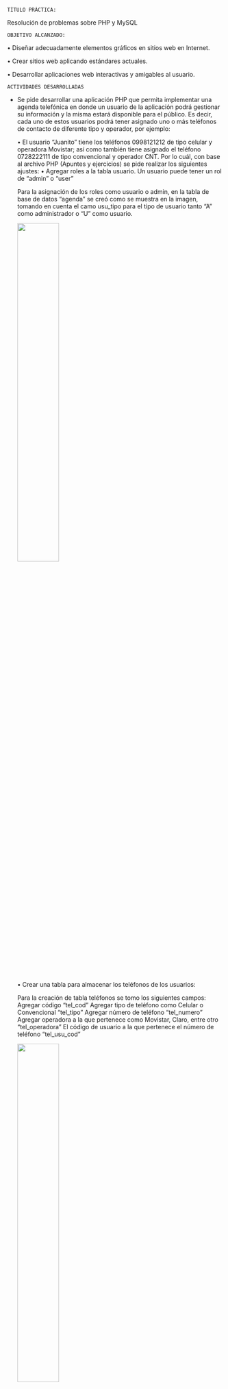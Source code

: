 	TÍTULO PRÁCTICA: 
Resolución de problemas sobre PHP y MySQL

	OBJETIVO ALCANZADO:
•	Diseñar adecuadamente elementos gráficos en sitios web en Internet.

• Crear sitios web aplicando estándares actuales.

• Desarrollar aplicaciones web interactivas y amigables al usuario.

	ACTIVIDADES DESARROLLADAS
- Se pide desarrollar una aplicación PHP que permita implementar una agenda telefónica en
donde un usuario de la aplicación podrá gestionar su información y la misma estará
disponible para el público. Es decir, cada uno de estos usuarios podrá tener asignado uno 
o más teléfonos de contacto de diferente tipo y operador, por ejemplo:

  • El usuario “Juanito” tiene los teléfonos 0998121212 de tipo celular y operadora
  Movistar; así como también tiene asignado el teléfono 0728222111 de tipo
  convencional y operador CNT.
  Por lo cuál, con base al archivo PHP (Apuntes y ejercicios) se pide realizar los siguientes
  ajustes:
    • Agregar roles a la tabla usuario. Un usuario puede tener un rol de “admin” o
    “user”
    
   Para la asignación de los roles como usuario o admin, en la tabla de base de datos “agenda” se creó como se muestra en la imagen,       tomando en cuenta el camo usu_tipo para el tipo de usuario tanto “A” como administrador o “U” como usuario.
    
   <img width="45%" src="ImagenesPHP/img1.png"></img>
    
   • Crear una tabla para almacenar los teléfonos de los usuarios:
    
   Para la creación de tabla teléfonos se tomo los siguientes campos: 
      Agregar código “tel_cod”
      Agregar tipo de teléfono como Celular o Convencional “tel_tipo”
      Agregar número de teléfono “tel_numero”
      Agregar operadora a la que pertenece como Movistar, Claro, entre otro “tel_operadora”
      El código de usuario a la que pertenece el número de teléfono “tel_usu_cod”
    
   <img width="45%" src="ImagenesPHP/img2.png"></img>
    
   • Los usuarios “anónimos” pueden registrarse en la aplicación a través de un
    formulario de creación de cuentas.
      En la página index.html se encuentra la opción para que un usuario anónimo pueda crearse una cuenta.
      En esta página contiene parámetros que deben ingresarse como cédula, nombres, apellidos, etc.
      Cada parámetro tiene que ser validado para que se pueda agregar el usuario.

   <img width="45%" src="ImagenesPHP/img3.png"></img>
    
   • Los usuarios “anónimos” listar los números de teléfono de un usuario usando su
    número de cédula o correo electrónico
      En la página index.html se encuentra un buscador para que el usuario anónimo pueda buscar un teléfono por el 
      numero de cedula o el correo.
      
   <img width="45%" src="ImagenesPHP/img4.png"></img>
    
   Si los datos son correctos  nos mostrará la siguiente página en donde muestra los datos y los números del teléfono 
   del usuario que se busco, en caso de que el dato ingresado no sea el correcto se regresará a la página principal.
      
   <img width="45%" src="ImagenesPHP/img5.png"></img>  
    
   • Los usuarios “anónimos” podrá llamar o enviar un correo electrónico desde el
    sistema usando aplicaciones externas.
    
   Cuando hacemos click en el correo de la persona, nos abrirá a una aplicación externa en donde podremos enviar un 
    mensaje a esa persona.
    
   <img width="45%" src="ImagenesPHP/img6.png"></img> 
    
   Cuando hacemos click en alguno de los números de teléfono nos pedirá usar una aplicación externa en donde podremos 
    realizar la llamada al número seleccionado.
    
   <img width="45%" src="ImagenesPHP/img7.png"></img> 
    
   • Un usuario puede iniciar sesión usando su correo y contraseña, y deoendiendo
    del rol podrá:
      En la página login.html se encuentra el diseño para que los usuario puedan acceder al sitio WEB, dependiendo 
      si son usuarios administradores ¨A¨ o solamente usuarios “U”
      
   <img width="45%" src="ImagenesPHP/img8.png"></img> 
      
   a. Los usuarios con rol de “admin” pueden: agregar, modificar, eliminar,
      buscar, listar y cambiar la contraseña de cualquier usuario de la base de
      datos.
        Los usuario que tengan el rol de administrador, tendrá acceso a la página indexAdmin para realizar el agregar, modificar,
        eliminar, buscar, listar y cambiar la contraseña de los usuario que se encuentren registrados en la base de datos ¨agenda¨.
        Para la realización de todas las acciones que debe realizar el usuario administrador se encuentran en la parte de los botones y
        al lado derecho de la tabla, como se muestra en la siguiente imagen. 
        
   <img width="45%" src="ImagenesPHP/img9.png"></img> 
        
   Para eliminar un usuario desde el administrador, se toma como referencia el código del usuario ¨usu_cod¨, dentro de la base de
        datos en el campo ¨usu_eliminado¨ se guarda una S, en caso de que el usuario se eliminó. Por otro lado también se guarda con la
        fecha de la última vez que se realizó una modificación.
        
   <img width="45%" src="ImagenesPHP/img10.png"></img> 
        
   Para modificar un usuario desde el administrador, se toma como referencia el código del usuario ¨usu_cod¨, dentro de la base de
        datos se actualiza los datos que son modificados, en caso de no modificarse algo se guarda como tiene los datos anteriormente y
        con la última fecha de modificación, se implementó de la siguiente manera.
        
   <img width="45%" src="ImagenesPHP/img11.png"></img>
        
   Para cambiar la contraseña, se pide la actual con la que se registro principalmente y la nueva contraseña que desea cambiar, en
        caso de que las contraseña actual no coincida con la registrada anteriormente se muestra un mensaje de error. Por último si el
        usuario digita la contraseña anterior podrá cambiar su contraseña y poner una actual.
        
   <img width="45%" src="ImagenesPHP/img12.png"></img>
        
   <img width="45%" src="ImagenesPHP/img13.png"></img>
        
   b. Los usuarios con rol de “user” pueden modificar, eliminar y cambiar la
      contraseña de su usuario.
        Los usuario que tengan el rol de usuario, tendrá acceso a la página indexUser para realizar las acciones anteriormente
        descritas. Como se muestra a continuación. 
      
   <img width="45%" src="ImagenesPHP/img14.png"></img>
        
   c. Los usuarios con rol de “user” pueden agregar, modificar, eliminar,
      buscar y listar sus teléfonos.
        Para agregar teléfono el usuario deberá entrar a un formulario, en donde se solicita el tipo de teléfono, el número de teléfono
        y la operadora a la que pertenece el teléfono. Por lo tanto se implementó el siguiente código, se toma como referencia el código
        de usuario que se encuentra logueado en la página WEB.
        
   <img width="45%" src="ImagenesPHP/img16.png"></img>
        
   Los usuarios loggeados pueden modificar y eliminar sus telefonos a travez de una tabla como se muestra a continuación.
      
   <img width="45%" src="ImagenesPHP/img15.png"></img>
        
   • Los datos siempre deberán ser validados cuando se trabaje a través de
    formularios.
  
   <img width="45%" src="ImagenesPHP/img17.png"></img>

   De igual manera, se pide manejar sesiones para que existe seguridad en el sistema de
    agenda telefónica. Por lo qué, debe existir una parte pública y una privada. Para lo cuál,
    se debe tener en cuenta:
    • Un usuario “anónimo”, es decir, un usuario que no ha iniciado sesión puede
    acceder únicamente a los archivos de la carpeta pública.
    • Un usuario con rol de “admin” puede acceder únicamente a los archivos de la
    carpeta admin → vista → admin; y admin → controladores → admin
    • Un usuario con rol de “user” puede acceder únicamente a los archivos de la
    carpeta admin → vista → user; y admin → controladores → user
    La parte pública (usuario anónimos) y privada (usuario registrado) ha sido descrita en los
    requisitos antes planteados. Se debe generar una página con la experiencia e interfaz de
    usuario apropiada, como la que se muestra a continuación:
    
   La carpeta con el nombre de public contiene los php y html de todos los usuarios anónimos que ingresan a la página web.
   La carpeta con el nombre de admin contiene los archivos de los usuarios que se logean ya sean administradores o usuarios normales.

   <img width="45%" src="ImagenesPHP/img18.png"></img>
